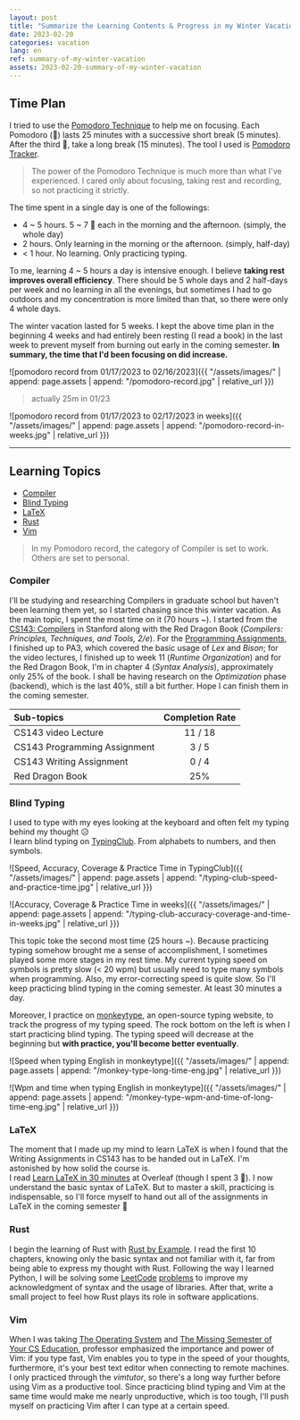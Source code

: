 ```yaml
---
layout: post
title: "Summarize the Learning Contents & Progress in my Winter Vacation"
date: 2023-02-20
categories: vacation
lang: en
ref: summary-of-my-winter-vacation
assets: 2023-02-20-summary-of-my-winter-vacation
---
```


## Time Plan

I tried to use the [Pomodoro Technique](https://en.wikipedia.org/wiki/Pomodoro_Technique) to help me on focusing. Each Pomodoro (:tomato:) lasts 25 minutes with a successive short break (5 minutes). After the third :tomato:, take a long break (15 minutes). The tool I used is [Pomodoro Tracker](https://pomodoro-tracker.com/).
> The power of the Pomodoro Technique is much more than what I've experienced. I cared only about focusing, taking rest and recording, so not practicing it strictly.

The time spent in a single day is one of the followings:
- 4 ~ 5 hours. 5 ~ 7 :tomato: each in the morning and the afternoon. (simply, the whole day)
- 2 hours. Only learning in the morning or the afternoon. (simply, half-day)
- < 1 hour. No learning. Only practicing typing.

To me, learning 4 ~ 5 hours a day is intensive enough. I believe **taking rest improves overall efficiency**. There should be 5 whole days and 2 half-days per week and no learning in all the evenings, but sometimes I had to go outdoors and my concentration is more limited than that, so there were only 4 whole days.

The winter vacation lasted for 5 weeks. I kept the above time plan in the beginning 4 weeks and had entirely been resting (I read a book) in the last week to prevent myself from burning out early in the coming semester. **In summary, the time that I'd been focusing on did increase.**

![pomodoro record from 01/17/2023 to 02/16/2023]({{ "/assets/images/" | append: page.assets | append: "/pomodoro-record.jpg" | relative_url }})
> actually 25m in 01/23

![pomodoro record from 01/17/2023 to 02/17/2023 in weeks]({{ "/assets/images/" | append: page.assets | append: "/pomodoro-record-in-weeks.jpg" | relative_url }})

---

## Learning Topics

- [Compiler](#compiler)
- [Blind Typing](#blind-typing)
- [LaTeX](#latex)
- [Rust](#rust)
- [Vim](#vim)

> In my Pomodoro record, the category of Compiler is set to work. Others are set to personal.

### Compiler

I'll be studying and researching Compilers in graduate school but haven't been learning them yet, so I started chasing since this winter vacation.
As the main topic, I spent the most time on it (70 hours ~). I started from the [CS143: Compilers](https://web.stanford.edu/class/cs143/) in Stanford along with the Red Dragon Book (*Compilers: Principles, Techniques, and Tools, 2/e*). For the [Programming Assignments](https://github.com/Lai-YT/CS143-cool-compiler-assignments), I finished up to PA3, which covered the basic usage of *Lex* and *Bison*; for the video lectures, I finished up to week 11 (*Runtime Organization*) and for the Red Dragon Book, I'm in chapter 4 (*Syntax Analysis*), approximately only 25% of the book. I shall be having research on the *Optimization* phase (backend), which is the last 40%, still a bit further. Hope I can finish them in the coming semester.

| Sub-topics | Completion Rate |
|:----------|:--------:|
| CS143 video Lecture | 11 / 18 |
| CS143 Programming Assignment | 3 / 5 |
| CS143 Writing Assignment | 0 / 4 |
| Red Dragon Book | 25% |

### Blind Typing

I used to type with my eyes looking at the keyboard and often felt my typing behind my thought :disappointed_relieved: \
I learn blind typing on [TypingClub](https://www.typingclub.com/). From alphabets to numbers, and then symbols.

![Speed, Accuracy, Coverage & Practice Time in TypingClub]({{ "/assets/images/" | append: page.assets | append: "/typing-club-speed-and-practice-time.jpg" | relative_url }})

![Accuracy, Coverage & Practice Time in weeks]({{ "/assets/images/" | append: page.assets | append: "/typing-club-accuracy-coverage-and-time-in-weeks.jpg" | relative_url }})

This topic toke the second most time (25 hours ~). Because practicing typing somehow brought me a sense of accomplishment, I sometimes played some more stages in my rest time. My current typing speed on symbols is pretty slow (< 20 wpm) but usually need to type many symbols when programming. Also, my error-correcting speed is quite slow. So I'll keep practicing blind typing in the coming semester. At least 30 minutes a day.

Moreover, I practice on [monkeytype](https://github.com/monkeytypegame/monkeytype), an open-source typing website, to track the progress of my typing speed. The rock bottom on the left is when I start practicing blind typing. The typing speed will decrease at the beginning but **with practice, you'll become better eventually**.

![Speed when typing English in monkeytype]({{ "/assets/images/" | append: page.assets | append: "/monkey-type-long-time-eng.jpg" | relative_url }})

![Wpm and time when typing English in monkeytype]({{ "/assets/images/" | append: page.assets | append: "/monkey-type-wpm-and-time-of-long-time-eng.jpg" | relative_url }})

### LaTeX

The moment that I made up my mind to learn LaTeX is when I found that the Writing Assignments in CS143 has to be handed out in LaTeX. I'm astonished by how solid the course is. \
I read [Learn LaTeX in 30 minutes](https://www.overleaf.com/learn/latex/Learn_LaTeX_in_30_minutes) at Overleaf (though I spent 3 :tomato:). I now understand the basic syntax of LaTeX. But to master a skill, practicing is indispensable, so I'll force myself to hand out all of the assignments in LaTeX in the coming semester :rocket:

### Rust

I begin the learning of Rust with [Rust by Example](https://doc.rust-lang.org/stable/rust-by-example/). I read the first 10 chapters, knowing only the basic syntax and not familiar with it, far from being able to express my thought with Rust. Following the way I learned Python, I will be solving some [LeetCode](https://leetcode.com/) [problems](https://github.com/Lai-YT/leetcode/search?l=rust) to improve my acknowledgment of syntax and the usage of libraries. After that, write a small project to feel how Rust plays its role in software applications.

### Vim

When I was taking [The Operating System](https://youtube.com/playlist?list=PLS0SUwlYe8czigQPzgJTH2rJtwm0LXvDX) and [The Missing Semester of Your CS Education](https://missing.csail.mit.edu/), professor emphasized the importance and power of Vim: if you type fast, Vim enables you to type in the speed of your thoughts, furthermore, it's your best text editor when connecting to remote machines. \
I only practiced through the *vimtutor*, so there's a long way further before using Vim as a productive tool. Since practicing blind typing and Vim at the same time would make me nearly unproductive, which is too tough, I'll push myself on practicing Vim after I can type at a certain speed.
